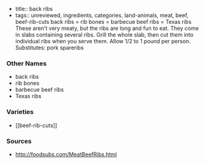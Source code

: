 - title:: back ribs
- tags:: unreviewed, ingredients, categories, land-animals, meat, beef, beef-rib-cuts
back ribs = rib bones = barbecue beef ribs = Texas ribs These aren't very meaty, but the ribs are long and fun to eat. They come in slabs containing several ribs. Grill the whole slab, then cut them into individual ribs when you serve them. Allow 1/2 to 1 pound per person. Substitutes: pork spareribs

### Other Names

* back ribs
* rib bones
* barbecue beef ribs
* Texas ribs

### Varieties

* [[beef-rib-cuts]]

### Sources
* http://foodsubs.com/MeatBeefRibs.html
